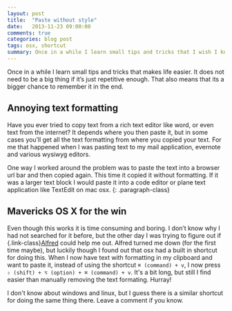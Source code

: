 ```yaml
---
layout: post
title:  "Paste without style"
date:   2013-11-23 09:00:00
comments: true
categories: blog post
tags: osx, shortcut
summary: Once in a while I learn small tips and tricks that I wish I knew before. That happened recently when I figured out how to paste text and at the same time remove text formatting.
---
```


Once in a while I learn small tips and tricks that makes life easier. It does not need to be a big thing if it’s just repetitive enough. That also means that its a bigger chance to remember it in the end.

## Annoying text formatting
Have you ever tried to copy text from a rich text editor like word, or even text from the internet? It depends where you then paste it, but in some cases you’ll get all the text formatting from where you copied your text. For me that happened when I was pasting text to my mail application, evernote and various wysiwyg editors. 

One way I worked around the problem was to paste the text into a browser url bar and then copied again. This time it copied it without formatting. If it was a larger text block I would paste it into a code editor or plane text application like TextEdit on mac osx.
{: .paragraph-class}

## Mavericks OS X for the win
Even though this works it is time consuming and boring. I don’t know why I had not searched for it before, but the other day I was trying to figure out if {.link-class}[Alfred] could help me out. Alfred turned me down (for the first time maybe), but luckily though I found out that osx had a built in shortcut for doing this. When I now have text with formatting in my clipboard and want to paste it, instead of using the shortcut `⌘ (command) + v`, I now press `⇧ (shift) + ⌥ (option) + ⌘ (command) + v`. It's a bit long, but still I find easier than manually removing the text formating. Hurray!

I don't know about windows and linux, but I guess there is a similar shortcut for doing the same thing there. Leave a comment if you know.

[alfred]: http://www.alfredapp.com
